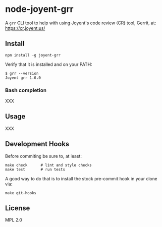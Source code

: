 # node-joyent-grr

A `grr` CLI tool to help with using Joyent's code review (CR) tool, Gerrit, at:
    https://cr.joyent.us/

## Install

    npm install -g joyent-grr

Verify that it is installed and on your PATH:

    $ grr --version
    Joyent grr 1.0.0


### Bash completion

XXX

## Usage

XXX

## Development Hooks

Before commiting be sure to, at least:

    make check      # lint and style checks
    make test       # run tests

A good way to do that is to install the stock pre-commit hook in your
clone via:

    make git-hooks

## License

MPL 2.0
